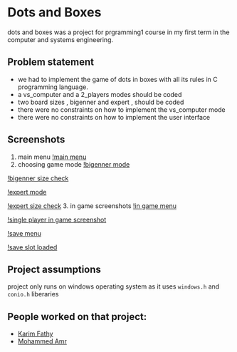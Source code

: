 # Dots and Boxes

dots and boxes was a project for prgramming1 course in my first term in the computer and systems engineering.

## Problem statement

- we had to implement the game of dots in boxes with all its rules in C programming language.
- a vs_computer and a 2_players modes should be coded
- two board sizes , bigenner and expert , should be coded
- there were no constraints on how to implement the vs_computer mode
- there were no constraints on how to implement the user interface

## Screenshots
1. main menu
[!main menu](/assests/screenshots/screenshot9)
2. choosing game mode
[!bigenner mode](/assests/screenshots/screenshot8)

[!bigenner size check](/assests/screenshots/screenshot7)

[!expert mode](/assests/screenshots/screenshot6)

[!expert size check](/assests/screenshots/screenshot5)
3. in game screenshots
[!in game menu](/assests/screenshots/screenshot3)

[!single player in game screenshot](/assests/screenshots/screenshot4)

[!save menu](/assests/screenshots/screenshot2)

[!save slot loaded](/assests/screenshots/screenshot1)

## Project assumptions
project only runs on windows operating system as it uses `windows.h` and `conio.h` liberaries

## People worked on that project:
- [Karim Fathy](https://github.com/karimfathy054)
- [Mohammed Amr](https://github.com/M-Amr982)
